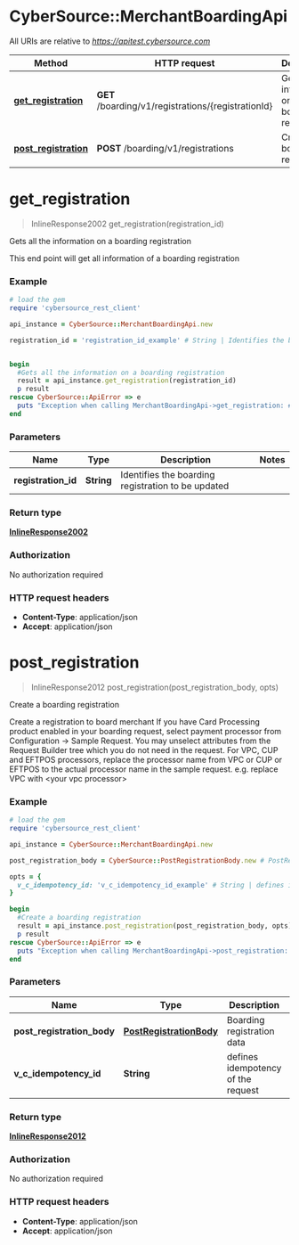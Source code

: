 # CyberSource::MerchantBoardingApi

All URIs are relative to *https://apitest.cybersource.com*

Method | HTTP request | Description
------------- | ------------- | -------------
[**get_registration**](MerchantBoardingApi.md#get_registration) | **GET** /boarding/v1/registrations/{registrationId} | Gets all the information on a boarding registration
[**post_registration**](MerchantBoardingApi.md#post_registration) | **POST** /boarding/v1/registrations | Create a boarding registration


# **get_registration**
> InlineResponse2002 get_registration(registration_id)

Gets all the information on a boarding registration

This end point will get all information of a boarding registration 

### Example
```ruby
# load the gem
require 'cybersource_rest_client'

api_instance = CyberSource::MerchantBoardingApi.new

registration_id = 'registration_id_example' # String | Identifies the boarding registration to be updated


begin
  #Gets all the information on a boarding registration
  result = api_instance.get_registration(registration_id)
  p result
rescue CyberSource::ApiError => e
  puts "Exception when calling MerchantBoardingApi->get_registration: #{e}"
end
```

### Parameters

Name | Type | Description  | Notes
------------- | ------------- | ------------- | -------------
 **registration_id** | **String**| Identifies the boarding registration to be updated | 

### Return type

[**InlineResponse2002**](InlineResponse2002.md)

### Authorization

No authorization required

### HTTP request headers

 - **Content-Type**: application/json
 - **Accept**: application/json



# **post_registration**
> InlineResponse2012 post_registration(post_registration_body, opts)

Create a boarding registration

Create a registration to board merchant  If you have  Card Processing product enabled in your boarding request, select payment processor from Configuration -> Sample Request. You may unselect attributes from the Request Builder tree which you do not need in the request. For VPC, CUP and EFTPOS processors, replace the processor name from VPC or CUP or EFTPOS to the actual processor name in the sample request. e.g. replace VPC with &lt;your vpc processor&gt; 

### Example
```ruby
# load the gem
require 'cybersource_rest_client'

api_instance = CyberSource::MerchantBoardingApi.new

post_registration_body = CyberSource::PostRegistrationBody.new # PostRegistrationBody | Boarding registration data

opts = { 
  v_c_idempotency_id: 'v_c_idempotency_id_example' # String | defines idempotency of the request
}

begin
  #Create a boarding registration
  result = api_instance.post_registration(post_registration_body, opts)
  p result
rescue CyberSource::ApiError => e
  puts "Exception when calling MerchantBoardingApi->post_registration: #{e}"
end
```

### Parameters

Name | Type | Description  | Notes
------------- | ------------- | ------------- | -------------
 **post_registration_body** | [**PostRegistrationBody**](PostRegistrationBody.md)| Boarding registration data | 
 **v_c_idempotency_id** | **String**| defines idempotency of the request | [optional] 

### Return type

[**InlineResponse2012**](InlineResponse2012.md)

### Authorization

No authorization required

### HTTP request headers

 - **Content-Type**: application/json
 - **Accept**: application/json



